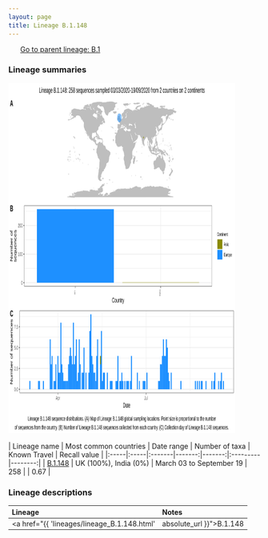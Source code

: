 ```yaml
---
layout: page
title: Lineage B.1.148
---
```




<p>
<ul class="actions small">
	 <a href="{{ 'lineages/lineage_B.1.html' | absolute_url }}" class="button special fit">Go to parent lineage: B.1</a>
</ul>
</p>
<h3> Lineage summaries</h3>

<img src="../assets/images/B.1.148.svg" alt="B.1.148 lineage summary figure" width="90%" height="700px" />


| Lineage name | Most common countries | Date range | Number of taxa | Known Travel | Recall value |
|:-----|:-----|:-------|-------:|-------:|:---------|--------:|
| <a href="{{ 'lineages/lineage_B.1.148.html' | absolute_url }}">B.1.148</a> | UK (100%), India (0%) | March 03 to September 19 | 258 |  | 0.67 |

<h3>Lineage descriptions</h3>

| Lineage | Notes |
|:-----|:-----|
| <a href="{{ 'lineages/lineage_B.1.148.html' | absolute_url }}">B.1.148</a> | English lineage |

